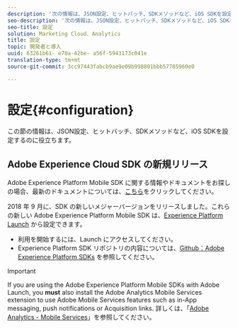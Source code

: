 ```yaml
---
description: '次の情報は、JSON設定、ヒットバッチ、SDKメソッドなど、iOS SDKを設定するのに役立ちます '
seo-description: '次の情報は、JSON設定、ヒットバッチ、SDKメソッドなど、iOS SDKを設定するのに役立ちます '
seo-title: 設定
solution: Marketing Cloud、Analytics
title: 設定
topic: 開発者と導入
uuid: 63261b61- e70a-42be- a56f-5943173c041e
translation-type: tm+mt
source-git-commit: 3cc97443fabcb9ae9e09b998801bbb57785960e0

---
```



# 設定{#configuration}

この節の情報は、JSON設定、ヒットバッチ、SDKメソッドなど、iOS SDKを設定するのに役立ちます。

## Adobe Experience Cloud SDK の新規リリース

Adobe Experience Platform Mobile SDK に関する情報やドキュメントをお探しの場合、最新のドキュメントについては、[こちら](https://aep-sdks.gitbook.io/docs/)をクリックしてください。

2018 年 9 月に、SDK の新しいメジャーバージョンをリリースしました。これらの新しい Adobe Experience Platform Mobile SDK は、[Experience Platform Launch](https://www.adobe.com/experience-platform/launch.html) から設定できます。

* 利用を開始するには、Launch にアクセスしてください。
* Experience Platform SDK リポジトリの内容については、[Github：Adobe Experience Platform SDKs](https://github.com/Adobe-Marketing-Cloud/acp-sdks) を参照してください。

>[!IMPORTANT]
>
> If you are using the Adobe Experience Platform Mobile SDKs with Adobe Launch, you **must** also install the Adobe Analytics Mobile Services extension to use Adobe Mobile Services features such as in-App messaging, push notifications or Acquisition links. 詳しくは、「[Adobe Analytics - Mobile Services](https://aep-sdks.gitbook.io/docs/using-mobile-extensions/adobe-analytics-mobile-services)」を参照してください。